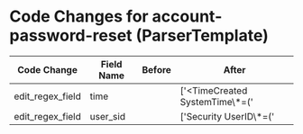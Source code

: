 # Code Changes for account-password-reset (ParserTemplate)

| Code Change | Field Name | Before | After |
|-------------|------------|--------|-------|
| edit_regex_field | time |  | ['<TimeCreated SystemTime\\*=(\'|")({time}\d\d\d\d-\d\d\-\d\dT\d\d:\d\d:\d\d\.\d{1,10}Z)(\'|")/>'] |
| edit_regex_field | user_sid |  | ['Security UserID\\*=(\'|")({user_sid}[^\'"]+)(\'|")'] |